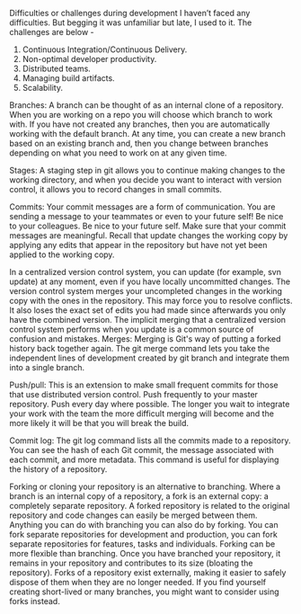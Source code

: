 Difficulties or challenges during development 
I haven’t faced any difficulties. But begging it was unfamiliar but late, I used to it. 
The challenges are below -
1.	Continuous Integration/Continuous Delivery.
2.	Non-optimal developer productivity.
3.	Distributed teams.
4.	Managing build artifacts.
5.	Scalability.

Branches: 
A branch can be thought of as an internal clone of a repository. When you are working on a repo you will choose which branch to work with.
If you have not created any branches, then you are automatically working with the default branch. At any time, you can create a new branch
based on an existing branch and, then you change between branches depending on what you need to work on at any given time.

Stages: A staging step in git allows you to continue making changes to the working directory, and when you decide you want to interact with
version control, it allows you to record changes in small commits.

Commits: 
Your commit messages are a form of communication. You are sending a message to your teammates or even to your future self! Be nice to your
colleagues. Be nice to your future self. Make sure that your commit messages are meaningful.
Recall that update changes the working copy by applying any edits that appear in the repository but have not yet been applied to the working copy.

In a centralized version control system, you can update (for example, svn update) at any moment, even if you have locally uncommitted changes. 
The version control system merges your uncompleted changes in the working copy with the ones in the repository. This may force you to resolve
 conflicts. It also loses the exact set of edits you had made since afterwards you only have the combined version. The implicit merging that a 
centralized version control system performs when you update is a common source of confusion and mistakes.
Merges: Merging is Git's way of putting a forked history back together again. The git merge command lets you take the independent lines of 
development created by git branch and integrate them into a single branch.

Push/pull:
This is an extension to make small frequent commits for those that use distributed version control.
Push frequently to your master repository. Push every day where possible. The longer you wait to integrate your work with the team the more
difficult merging will become and the more likely it will be that you will break the build.

Commit log: The git log command lists all the commits made to a repository. You can see the hash of each Git commit, the message associated 
with each commit, and more metadata. This command is useful for displaying the history of a repository.

Forking or cloning your repository is an alternative to branching.
Where a branch is an internal copy of a repository, a fork is an external copy: a completely separate repository. A forked repository is related
to the original repository and code changes can easily be merged between them. Anything you can do with branching you can also do by forking. 
You can fork separate repositories for development and production, you can fork separate repositories for features, tasks and individuals.
Forking can be more flexible than branching. Once you have branched your repository, it remains in your repository and contributes to its 
size (bloating the repository). Forks of a repository exist externally, making it easier to safely dispose of them when they are no longer needed. 
If you find yourself creating short-lived or many branches, you might want to consider using forks instead.
